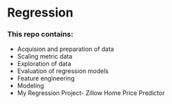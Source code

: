 # Regression

### This repo contains:
- Acquision and preparation of data
- Scaling metric data
- Exploration of data
- Evaluation of regression models
- Feature engineering
- Modeling
- My Regression Project- Zillow Home Price Predictor